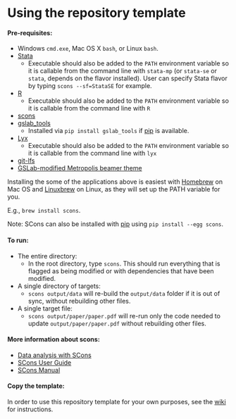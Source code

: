 Using the repository template
=============================



#### Pre-requisites:
 - Windows `cmd.exe`, Mac OS X `bash`, or Linux `bash`. 
 - [Stata](http://www.stata.com/statamp/)
    - Executable should also be added to the `PATH` environment variable so it is callable from the command line with `stata-mp` (or `stata-se` or `stata`, depends on the flavor installed). User can specify Stata flavor by typing `scons --sf=StataSE` for example.
 - [R](https://www.r-project.org/)
    - Executable should also be added to the `PATH` environment variable so it is callable from the command line with `R`
 - [scons](http://scons.org/) 
 - [gslab_tools](https://pypi.python.org/pypi/GSLab_Tools)
    - Installed via `pip install gslab_tools` if [pip](https://pip.pypa.io/en/stable/) is available. 
 - [Lyx](https://www.lyx.org/)
    - Executable should also be added to the `PATH` environment variable so it is callable from the command line with `lyx`
 - [git-lfs](https://git-lfs.github.com/)
 - [GSLab-modified Metropolis beamer theme](https://github.com/gslab-econ/gslab_latex)

 Installing the some of the applications above is easiest with [Homebrew](http://brew.sh/) on Mac OS and [Linuxbrew](http://linuxbrew.sh/) on Linux, as they will set up the PATH variable for you.
 
 E.g., `brew install scons`.
 
 Note: SCons can also be installed with [pip](https://pip.pypa.io/en/stable/) using `pip install --egg scons`.

#### To run:
 - The entire directory:
    - In the root directory, type `scons`. This should run everything that is flagged as being modified or with dependencies that have been modified.
 - A single directory of targets:
    - `scons output/data` will re-build the `output/data` folder if it is out of sync, without rebuilding other files.
 - A single target file:
    - `scons output/paper/paper.pdf` will re-run only the code needed to update `output/paper/paper.pdf` without rebuilding other files.

#### More information about scons:
  *  [Data analysis with SCons](http://zacharytessler.com/2015/03/05/data-workflows-with-scons/)
  *  [SCons User Guide](http://scons.org/doc/production/PDF/scons-user.pdf)
  *  [SCons Manual](http://scons.org/doc/production/PDF/scons-man.pdf)

#### Copy the template:
In order to use this repository template for your own purposes, see the [wiki](https://github.com/gslab-econ/template/wiki) for instructions.

